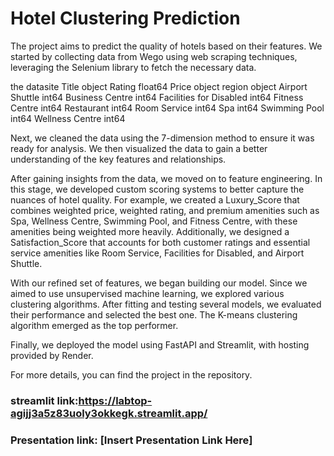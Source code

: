 # Hotel Clustering Prediction

The project aims to predict the quality of hotels based on their features. We started by collecting data from Wego using web scraping techniques, leveraging the Selenium library to fetch the necessary data.


the datasite
Title                       object
Rating                     float64
Price                       object
region                      object
Airport Shuttle              int64
Business Centre              int64
Facilities for Disabled      int64
Fitness Centre               int64
Restaurant                   int64
Room Service                 int64
Spa                          int64
Swimming Pool                int64
Wellness Centre              int64

Next, we cleaned the data using the 7-dimension method to ensure it was ready for analysis. We then visualized the data to gain a better understanding of the key features and relationships.

After gaining insights from the data, we moved on to feature engineering. In this stage, we developed custom scoring systems to better capture the nuances of hotel quality. For example, we created a Luxury_Score that combines weighted price, weighted rating, and premium amenities such as Spa, Wellness Centre, Swimming Pool, and Fitness Centre, with these amenities being weighted more heavily. Additionally, we designed a Satisfaction_Score that accounts for both customer ratings and essential service amenities like Room Service, Facilities for Disabled, and Airport Shuttle.

With our refined set of features, we began building our model. Since we aimed to use unsupervised machine learning, we explored various clustering algorithms. After fitting and testing several models, we evaluated their performance and selected the best one. The K-means clustering algorithm emerged as the top performer.

Finally, we deployed the model using FastAPI and Streamlit, with hosting provided by Render.

For more details, you can find the project in the repository.

### streamlit link:https://labtop-agijj3a5z83uoly3okkegk.streamlit.app/
### Presentation link: [Insert Presentation Link Here]
